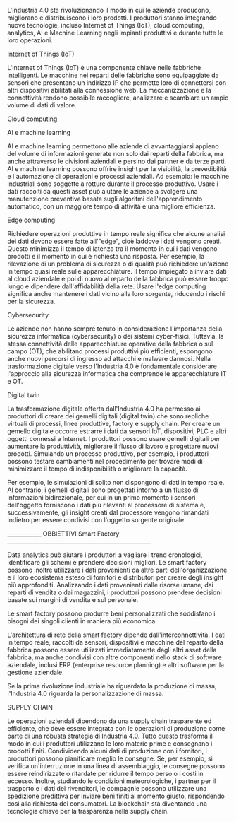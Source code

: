 L'Industria 4.0 sta rivoluzionando il modo in cui le aziende producono, migliorano e distribuiscono i loro prodotti. I produttori stanno integrando nuove tecnologie, incluso Internet of Things (IoT), cloud computing, analytics, AI e Machine Learning negli impianti produttivi e durante tutte le loro operazioni.


 Internet of Things (IoT)

L'Internet of Things (IoT) è una componente chiave nelle fabbriche intelligenti. Le macchine nei reparti delle fabbriche sono equipaggiate da sensori che presentano un indirizzo IP che permette loro di connettersi con altri dispositivi abilitati alla connessione web. La meccanizzazione e la connettività rendono possibile raccogliere, analizzare e scambiare un ampio volume di dati di valore.


Cloud computing


 AI e machine learning

AI e machine learning permettono alle aziende di avvantaggiarsi appieno del volume di informazioni generate non solo dai reparti della fabbrica, ma anche attraverso le divisioni aziendali e persino dai partner e da terze parti. AI e machine learning possono offrire insight per la visibilità, la prevedibilità e l'automazione di operazioni e processi aziendali. Ad esempio: le macchine industriali sono soggette a rotture durante il processo produttivo. Usare i dati raccolti da questi asset può aiutare le aziende a svolgere una manutenzione preventiva basata sugli algoritmi dell'apprendimento automatico, con un maggiore tempo di attività e una migliore efficienza.


 Edge computing

Richiedere operazioni produttive in tempo reale significa che alcune analisi dei dati devono essere fatte all'"edge", cioè laddove i dati vengono creati. Questo minimizza il tempo di latenza tra il momento in cui i dati vengono prodotti e il momento in cui è richiesta una risposta. Per esempio, la rilevazione di un problema di sicurezza o di qualità può richiedere un'azione in tempo quasi reale sulle apparecchiature. Il tempo impiegato a inviare dati al cloud aziendale e poi di nuovo al reparto della fabbrica può essere troppo lungo e dipendere dall'affidabilità della rete. Usare l'edge computing significa anche mantenere i dati vicino alla loro sorgente, riducendo i rischi per la sicurezza.


 Cybersecurity

Le aziende non hanno sempre tenuto in considerazione l'importanza della sicurezza informatica (cybersecurity) o dei sistemi cyber-fisici. Tuttavia, la stessa connettività delle apparecchiature operative della fabbrica o sul campo (OT), che abilitano processi produttivi più efficienti, espongono anche nuovi percorsi di ingresso ad attacchi e malware dannosi. Nella trasformazione digitale verso l'Industria 4.0 è fondamentale considerare l'approccio alla sicurezza informatica che comprende le apparecchiature IT e OT.


 Digital twin

La trasformazione digitale offerta dall'Industria 4.0 ha permesso ai produttori di creare dei gemelli digitali (digital twin) che sono repliche virtuali di processi, linee produttive, factory e supply chain. Per creare un gemello digitale occorre estrarre i dati da sensori IoT, dispositivi, PLC e altri oggetti connessi a Internet. I produttori possono usare gemelli digitali per aumentare la produttività, migliorare il flusso di lavoro e progettare nuovi prodotti. Simulando un processo produttivo, per esempio, i produttori possono testare cambiamenti nel procedimento per trovare modi di minimizzare il tempo di indisponibilità o migliorare la capacità.

Per esempio, le simulazioni di solito non dispongono di dati in tempo reale. Al contrario, i gemelli digitali sono progettati intorno a un flusso di informazioni bidirezionale, per cui in un primo momento i sensori dell'oggetto forniscono i dati più rilevanti al processore di sistema e, successivamente, gli insight creati dal processore vengono rimandati indietro per essere condivisi con l'oggetto sorgente originale.


____________ OBBIETTIVI Smart Factory ___________________________________________________

Data analytics può aiutare i produttori a vagliare i trend cronologici, identificare gli schemi e prendere decisioni migliori. Le smart factory possono inoltre utilizzare i dati provenienti da altre parti dell'organizzazione e il loro ecosistema esteso di fornitori e distributori per creare degli insight più approfonditi. Analizzando i dati provenienti dalle risorse umane, dai reparti di vendita o dai magazzini, i produttori possono prendere decisioni basate sui margini di vendita e sul personale. 

Le smart factory possono produrre beni personalizzati che soddisfano i bisogni dei singoli clienti in maniera più economica. 


L'architettura di rete della smart factory dipende dall'interconnettività. I dati in tempo reale, raccolti da sensori, dispositivi e macchine del reparto della fabbrica possono essere utilizzati immediatamente dagli altri asset della fabbrica, ma anche condivisi con altre componenti nello stack di software aziendale, inclusi ERP (enterprise resource planning) e altri software per la gestione aziendale.

Se la prima rivoluzione industriale ha riguardato la produzione di massa, l'Industria 4.0 riguarda la personalizzazione di massa.


SUPPLY CHAIN

Le operazioni aziendali dipendono da una supply chain trasparente ed efficiente, che deve essere integrata con le operazioni di produzione come parte di una robusta strategia di Industria 4.0. Tutto questo trasforma il modo in cui i produttori utilizzano le loro materie prime e consegnano i prodotti finiti. Condividendo alcuni dati di produzione con i fornitori, i produttori possono pianificare meglio le consegne. Se, per esempio, si verifica un'interruzione in una linea di assemblaggio, le consegne possono essere reindirizzate o ritardate per ridurre il tempo perso o i costi in eccesso. Inoltre, studiando le condizioni meteorologiche, i partner per il trasporto e i dati dei rivenditori, le compagnie possono utilizzare una spedizione predittiva per inviare beni finiti al momento giusto, rispondendo così alla richiesta dei consumatori. La blockchain sta diventando una tecnologia chiave per la trasparenza nella supply chain.



